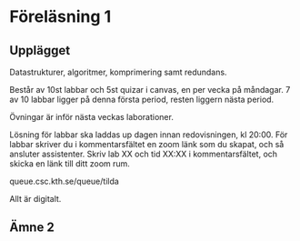 # Föreläsning 1

## Upplägget

Datastrukturer, algoritmer, komprimering samt redundans.

Består av 10st labbar och 5st quizar i canvas, en per vecka på måndagar. 
7 av 10 labbar ligger på denna första period, resten liggern nästa period.  

Övningar är inför nästa veckas laborationer.

Lösning för labbar ska laddas up dagen innan redovisningen, kl 20:00.
För labbar skriver du i kommentarsfältet en zoom länk som du skapat, och så ansluter assistenter. Skriv lab XX och tid XX:XX i kommentarsfältet, och skicka en länk till ditt zoom rum.

queue.csc.kth.se/queue/tilda

Allt är digitalt. 

## Ämne 2



